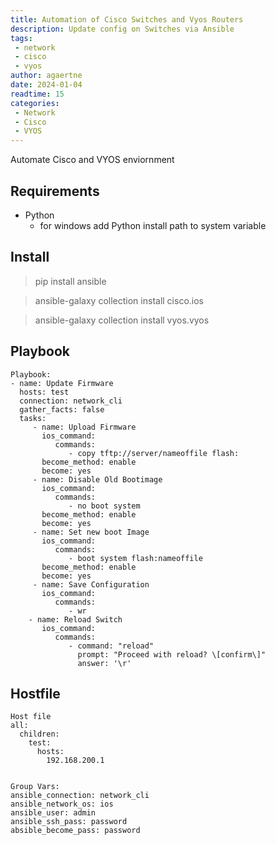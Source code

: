 ```yaml
---
title: Automation of Cisco Switches and Vyos Routers
description: Update config on Switches via Ansible
tags:
 - network
 - cisco
 - vyos
author: agaertne
date: 2024-01-04
readtime: 15
categories:
 - Network
 - Cisco
 - VYOS
---
```

Automate Cisco and VYOS enviornment
<!-- more -->

## Requirements
 - Python
   * for windows add Python install path to system variable

## Install
> pip install ansible

> ansible-galaxy collection install cisco.ios

> ansible-galaxy collection install vyos.vyos

## Playbook
```cli
Playbook:
- name: Update Firmware
  hosts: test
  connection: network_cli
  gather_facts: false
  tasks:
     - name: Upload Firmware
       ios_command:
          commands:
             - copy tftp://server/nameoffile flash:
       become_method: enable
       become: yes
     - name: Disable Old Bootimage
       ios_command:
          commands:
             - no boot system
       become_method: enable
       become: yes
     - name: Set new boot Image
       ios_command:
          commands:
             - boot system flash:nameoffile
       become_method: enable
       become: yes
     - name: Save Configuration
       ios_command:
          commands:
             - wr
    - name: Reload Switch
       ios_command:
          commands:
             - command: "reload"
               prompt: "Proceed with reload? \[confirm\]"
               answer: '\r'

```
## Hostfile
```cli
Host file
all:
  children:
    test:
      hosts:
        192.168.200.1


Group Vars:
ansible_connection: network_cli
ansible_network_os: ios
ansible_user: admin
ansible_ssh_pass: password
absible_become_pass: password

```
